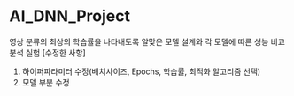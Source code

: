 # AI_DNN_Project

영상 분류의 최상의 학습률을 나타내도록 알맞은 모델 설계와 각 모델에 따른 성능 비교 분석 실험
[수정한 사항]
1. 하이퍼파라미터 수정(배치사이즈, Epochs, 학습률, 최적화 알고리즘 선택)
2. 모델 부분 수정

